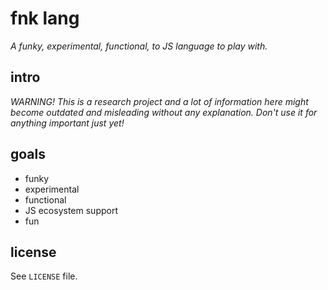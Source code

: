 # fnk lang

_A funky, experimental, functional, to JS language to play with._

## intro

_WARNING! This is a research project and a lot of information here might become outdated and misleading without any explanation. Don't use it for anything important just yet!_

## goals

- funky
- experimental
- functional
- JS ecosystem support
- fun

## license

See `LICENSE` file.
